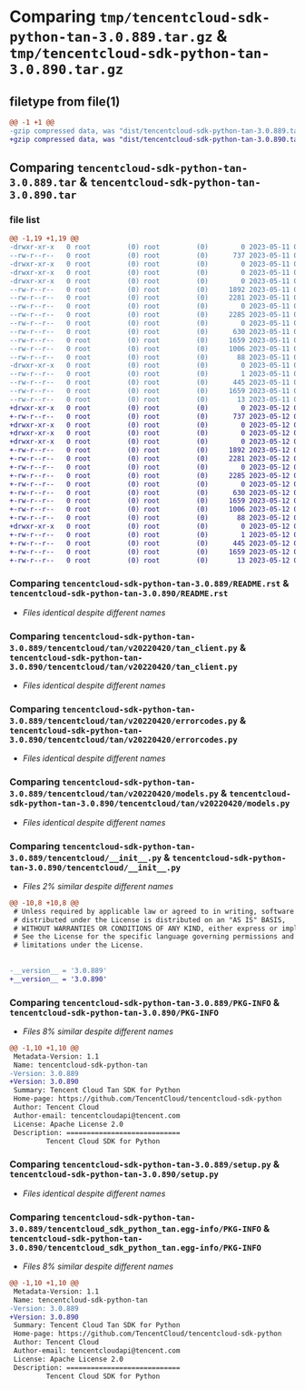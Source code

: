 # Comparing `tmp/tencentcloud-sdk-python-tan-3.0.889.tar.gz` & `tmp/tencentcloud-sdk-python-tan-3.0.890.tar.gz`

## filetype from file(1)

```diff
@@ -1 +1 @@
-gzip compressed data, was "dist/tencentcloud-sdk-python-tan-3.0.889.tar", last modified: Thu May 11 03:11:20 2023, max compression
+gzip compressed data, was "dist/tencentcloud-sdk-python-tan-3.0.890.tar", last modified: Fri May 12 03:43:38 2023, max compression
```

## Comparing `tencentcloud-sdk-python-tan-3.0.889.tar` & `tencentcloud-sdk-python-tan-3.0.890.tar`

### file list

```diff
@@ -1,19 +1,19 @@
-drwxr-xr-x   0 root         (0) root         (0)        0 2023-05-11 03:11:20.000000 tencentcloud-sdk-python-tan-3.0.889/
--rw-r--r--   0 root         (0) root         (0)      737 2023-05-11 03:11:19.000000 tencentcloud-sdk-python-tan-3.0.889/README.rst
-drwxr-xr-x   0 root         (0) root         (0)        0 2023-05-11 03:11:20.000000 tencentcloud-sdk-python-tan-3.0.889/tencentcloud/
-drwxr-xr-x   0 root         (0) root         (0)        0 2023-05-11 03:11:20.000000 tencentcloud-sdk-python-tan-3.0.889/tencentcloud/tan/
-drwxr-xr-x   0 root         (0) root         (0)        0 2023-05-11 03:11:20.000000 tencentcloud-sdk-python-tan-3.0.889/tencentcloud/tan/v20220420/
--rw-r--r--   0 root         (0) root         (0)     1892 2023-05-11 03:11:19.000000 tencentcloud-sdk-python-tan-3.0.889/tencentcloud/tan/v20220420/tan_client.py
--rw-r--r--   0 root         (0) root         (0)     2281 2023-05-11 03:11:19.000000 tencentcloud-sdk-python-tan-3.0.889/tencentcloud/tan/v20220420/errorcodes.py
--rw-r--r--   0 root         (0) root         (0)        0 2023-05-11 03:11:19.000000 tencentcloud-sdk-python-tan-3.0.889/tencentcloud/tan/v20220420/__init__.py
--rw-r--r--   0 root         (0) root         (0)     2285 2023-05-11 03:11:19.000000 tencentcloud-sdk-python-tan-3.0.889/tencentcloud/tan/v20220420/models.py
--rw-r--r--   0 root         (0) root         (0)        0 2023-05-11 03:11:19.000000 tencentcloud-sdk-python-tan-3.0.889/tencentcloud/tan/__init__.py
--rw-r--r--   0 root         (0) root         (0)      630 2023-05-11 03:11:19.000000 tencentcloud-sdk-python-tan-3.0.889/tencentcloud/__init__.py
--rw-r--r--   0 root         (0) root         (0)     1659 2023-05-11 03:11:20.000000 tencentcloud-sdk-python-tan-3.0.889/PKG-INFO
--rw-r--r--   0 root         (0) root         (0)     1006 2023-05-11 03:11:19.000000 tencentcloud-sdk-python-tan-3.0.889/setup.py
--rw-r--r--   0 root         (0) root         (0)       88 2023-05-11 03:11:20.000000 tencentcloud-sdk-python-tan-3.0.889/setup.cfg
-drwxr-xr-x   0 root         (0) root         (0)        0 2023-05-11 03:11:20.000000 tencentcloud-sdk-python-tan-3.0.889/tencentcloud_sdk_python_tan.egg-info/
--rw-r--r--   0 root         (0) root         (0)        1 2023-05-11 03:11:20.000000 tencentcloud-sdk-python-tan-3.0.889/tencentcloud_sdk_python_tan.egg-info/dependency_links.txt
--rw-r--r--   0 root         (0) root         (0)      445 2023-05-11 03:11:20.000000 tencentcloud-sdk-python-tan-3.0.889/tencentcloud_sdk_python_tan.egg-info/SOURCES.txt
--rw-r--r--   0 root         (0) root         (0)     1659 2023-05-11 03:11:20.000000 tencentcloud-sdk-python-tan-3.0.889/tencentcloud_sdk_python_tan.egg-info/PKG-INFO
--rw-r--r--   0 root         (0) root         (0)       13 2023-05-11 03:11:20.000000 tencentcloud-sdk-python-tan-3.0.889/tencentcloud_sdk_python_tan.egg-info/top_level.txt
+drwxr-xr-x   0 root         (0) root         (0)        0 2023-05-12 03:43:38.000000 tencentcloud-sdk-python-tan-3.0.890/
+-rw-r--r--   0 root         (0) root         (0)      737 2023-05-12 03:43:37.000000 tencentcloud-sdk-python-tan-3.0.890/README.rst
+drwxr-xr-x   0 root         (0) root         (0)        0 2023-05-12 03:43:38.000000 tencentcloud-sdk-python-tan-3.0.890/tencentcloud/
+drwxr-xr-x   0 root         (0) root         (0)        0 2023-05-12 03:43:38.000000 tencentcloud-sdk-python-tan-3.0.890/tencentcloud/tan/
+drwxr-xr-x   0 root         (0) root         (0)        0 2023-05-12 03:43:38.000000 tencentcloud-sdk-python-tan-3.0.890/tencentcloud/tan/v20220420/
+-rw-r--r--   0 root         (0) root         (0)     1892 2023-05-12 03:43:37.000000 tencentcloud-sdk-python-tan-3.0.890/tencentcloud/tan/v20220420/tan_client.py
+-rw-r--r--   0 root         (0) root         (0)     2281 2023-05-12 03:43:37.000000 tencentcloud-sdk-python-tan-3.0.890/tencentcloud/tan/v20220420/errorcodes.py
+-rw-r--r--   0 root         (0) root         (0)        0 2023-05-12 03:43:37.000000 tencentcloud-sdk-python-tan-3.0.890/tencentcloud/tan/v20220420/__init__.py
+-rw-r--r--   0 root         (0) root         (0)     2285 2023-05-12 03:43:37.000000 tencentcloud-sdk-python-tan-3.0.890/tencentcloud/tan/v20220420/models.py
+-rw-r--r--   0 root         (0) root         (0)        0 2023-05-12 03:43:37.000000 tencentcloud-sdk-python-tan-3.0.890/tencentcloud/tan/__init__.py
+-rw-r--r--   0 root         (0) root         (0)      630 2023-05-12 03:43:37.000000 tencentcloud-sdk-python-tan-3.0.890/tencentcloud/__init__.py
+-rw-r--r--   0 root         (0) root         (0)     1659 2023-05-12 03:43:38.000000 tencentcloud-sdk-python-tan-3.0.890/PKG-INFO
+-rw-r--r--   0 root         (0) root         (0)     1006 2023-05-12 03:43:37.000000 tencentcloud-sdk-python-tan-3.0.890/setup.py
+-rw-r--r--   0 root         (0) root         (0)       88 2023-05-12 03:43:38.000000 tencentcloud-sdk-python-tan-3.0.890/setup.cfg
+drwxr-xr-x   0 root         (0) root         (0)        0 2023-05-12 03:43:38.000000 tencentcloud-sdk-python-tan-3.0.890/tencentcloud_sdk_python_tan.egg-info/
+-rw-r--r--   0 root         (0) root         (0)        1 2023-05-12 03:43:38.000000 tencentcloud-sdk-python-tan-3.0.890/tencentcloud_sdk_python_tan.egg-info/dependency_links.txt
+-rw-r--r--   0 root         (0) root         (0)      445 2023-05-12 03:43:38.000000 tencentcloud-sdk-python-tan-3.0.890/tencentcloud_sdk_python_tan.egg-info/SOURCES.txt
+-rw-r--r--   0 root         (0) root         (0)     1659 2023-05-12 03:43:38.000000 tencentcloud-sdk-python-tan-3.0.890/tencentcloud_sdk_python_tan.egg-info/PKG-INFO
+-rw-r--r--   0 root         (0) root         (0)       13 2023-05-12 03:43:38.000000 tencentcloud-sdk-python-tan-3.0.890/tencentcloud_sdk_python_tan.egg-info/top_level.txt
```

### Comparing `tencentcloud-sdk-python-tan-3.0.889/README.rst` & `tencentcloud-sdk-python-tan-3.0.890/README.rst`

 * *Files identical despite different names*

### Comparing `tencentcloud-sdk-python-tan-3.0.889/tencentcloud/tan/v20220420/tan_client.py` & `tencentcloud-sdk-python-tan-3.0.890/tencentcloud/tan/v20220420/tan_client.py`

 * *Files identical despite different names*

### Comparing `tencentcloud-sdk-python-tan-3.0.889/tencentcloud/tan/v20220420/errorcodes.py` & `tencentcloud-sdk-python-tan-3.0.890/tencentcloud/tan/v20220420/errorcodes.py`

 * *Files identical despite different names*

### Comparing `tencentcloud-sdk-python-tan-3.0.889/tencentcloud/tan/v20220420/models.py` & `tencentcloud-sdk-python-tan-3.0.890/tencentcloud/tan/v20220420/models.py`

 * *Files identical despite different names*

### Comparing `tencentcloud-sdk-python-tan-3.0.889/tencentcloud/__init__.py` & `tencentcloud-sdk-python-tan-3.0.890/tencentcloud/__init__.py`

 * *Files 2% similar despite different names*

```diff
@@ -10,8 +10,8 @@
 # Unless required by applicable law or agreed to in writing, software
 # distributed under the License is distributed on an "AS IS" BASIS,
 # WITHOUT WARRANTIES OR CONDITIONS OF ANY KIND, either express or implied.
 # See the License for the specific language governing permissions and
 # limitations under the License.
 
 
-__version__ = '3.0.889'
+__version__ = '3.0.890'
```

### Comparing `tencentcloud-sdk-python-tan-3.0.889/PKG-INFO` & `tencentcloud-sdk-python-tan-3.0.890/PKG-INFO`

 * *Files 8% similar despite different names*

```diff
@@ -1,10 +1,10 @@
 Metadata-Version: 1.1
 Name: tencentcloud-sdk-python-tan
-Version: 3.0.889
+Version: 3.0.890
 Summary: Tencent Cloud Tan SDK for Python
 Home-page: https://github.com/TencentCloud/tencentcloud-sdk-python
 Author: Tencent Cloud
 Author-email: tencentcloudapi@tencent.com
 License: Apache License 2.0
 Description: ============================
         Tencent Cloud SDK for Python
```

### Comparing `tencentcloud-sdk-python-tan-3.0.889/setup.py` & `tencentcloud-sdk-python-tan-3.0.890/setup.py`

 * *Files identical despite different names*

### Comparing `tencentcloud-sdk-python-tan-3.0.889/tencentcloud_sdk_python_tan.egg-info/PKG-INFO` & `tencentcloud-sdk-python-tan-3.0.890/tencentcloud_sdk_python_tan.egg-info/PKG-INFO`

 * *Files 8% similar despite different names*

```diff
@@ -1,10 +1,10 @@
 Metadata-Version: 1.1
 Name: tencentcloud-sdk-python-tan
-Version: 3.0.889
+Version: 3.0.890
 Summary: Tencent Cloud Tan SDK for Python
 Home-page: https://github.com/TencentCloud/tencentcloud-sdk-python
 Author: Tencent Cloud
 Author-email: tencentcloudapi@tencent.com
 License: Apache License 2.0
 Description: ============================
         Tencent Cloud SDK for Python
```

